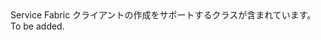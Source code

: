 <Namespace Name="Microsoft.ServiceFabric.Preview.Client.Description">
  <Docs>
    <summary>Service Fabric クライアントの作成をサポートするクラスが含まれています。</summary> 
    <remarks>To be added.</remarks>
  </Docs>
</Namespace>
